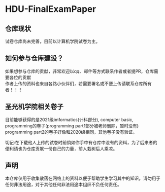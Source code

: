 # HDU-FinalExamPaper
## 仓库现状
试卷仓库尚未完善，目前以计算机学院试卷为主。</br>

## 如何参与仓库建设？
如果想参与仓库的贡献，非常欢迎以qq、邮件等方式联系作者或者提PR，仓库需要各位的贡献</br>
作者上传的资料也来自各路小伙伴们，若需要署名或不便上传请联系仓库所有者！！！</br>

## 圣光机学院相关卷子
目前能够获得的是2021级imformatics(计科部分), computer basic, programming的卷子(programming part1部分被老师删除，暂时没有)
programming part2的卷子好像和2020级相同，其他卷子没有验证。

切记:在下载他人上传的试卷时前倘如你手中有仓库中没有的资料，为了后来者的便利请也为仓库贡献一份自己的力量，前人栽树后人乘凉。<br>

## 声明
本仓库仅用于收集散落在网络上的资料以便于帮助学生学习其中的知识，请勿用于任何非法用途，对于其他任何非法用途本组织不负任何责任。
